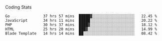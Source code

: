 Coding Stats
<!--START_SECTION:waka-->

```text
Go               37 hrs 57 mins  █████▓░░░░░░░░░░░░░░░░░░░   22.45 %
JavaScript       34 hrs 11 mins  █████░░░░░░░░░░░░░░░░░░░░   20.22 %
PHP              30 hrs 37 mins  ████▓░░░░░░░░░░░░░░░░░░░░   18.12 %
HTML             25 hrs 20 mins  ███▓░░░░░░░░░░░░░░░░░░░░░   14.99 %
Blade Template   14 hrs 14 mins  ██░░░░░░░░░░░░░░░░░░░░░░░   08.42 %
```

<!--END_SECTION:waka-->

